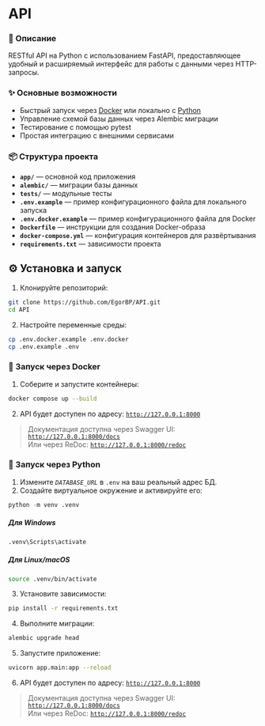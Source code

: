 # API

### 🔹 Описание
RESTful API на Python с использованием FastAPI, предоставляющее удобный и расширяемый интерфейс для работы с данными через HTTP-запросы.  

### ✨ Основные возможности
- Быстрый запуск через [Docker](#-запуск-через-docker) или локально с [Python](#-запуск-через-python)  
- Управление схемой базы данных через Alembic миграции  
- Тестирование с помощью pytest  
- Простая интеграцию с внешними сервисами
  
### 📦 Структура проекта

- **`app/`** — основной код приложения
- **`alembic/`** — миграции базы данных
- **`tests/`** — модульные тесты
- **`.env.example`** — пример конфигурационного файла для локального запуска
- **`.env.docker.example`** — пример конфигурационного файла для Docker
- **`Dockerfile`** — инструкции для создания Docker-образа
- **`docker-compose.yml`** — конфигурация контейнеров для развёртывания
- **`requirements.txt`** — зависимости проекта

## ⚙️ Установка и запуск

1. Клонируйте репозиторий:
```bash
git clone https://github.com/EgorBP/API.git
cd API
```
2. Настройте переменные среды:
```bash
cp .env.docker.example .env.docker
cp .env.example .env
```

### 🐳 Запуск через Docker
1. Соберите и запустите контейнеры:
```bash
docker compose up --build
```
2. API будет доступен по адресу:
[`http://127.0.0.1:8000`](http://127.0.0.1:8000)
> Документация доступна через Swagger UI: [`http://127.0.0.1:8000/docs`](http://127.0.0.1:8000/docs)  
> Или через ReDoc: [`http://127.0.0.1:8000/redoc`](http://127.0.0.1:8000/redoc)

### 🐍 Запуск через Python
1. Измените *`DATABASE_URL`* в `.env` на ваш реальный адрес БД.
2. Создайте виртуальное окружение и активируйте его:
```python
python -m venv .venv
```
##### Для Windows
```bash
.venv\Scripts\activate
```
##### Для Linux/macOS
```bash
source .venv/bin/activate
```
3. Установите зависимости:
```bash
pip install -r requirements.txt
```
4. Выполните миграции:
```bash
alembic upgrade head
```
5. Запустите приложение:
```bash
uvicorn app.main:app --reload
```
6. API будет доступен по адресу:
[`http://127.0.0.1:8000`](http://127.0.0.1:8000)
> Документация доступна через Swagger UI: [`http://127.0.0.1:8000/docs`](http://127.0.0.1:8000/docs)  
> Или через ReDoc: [`http://127.0.0.1:8000/redoc`](http://127.0.0.1:8000/redoc)
